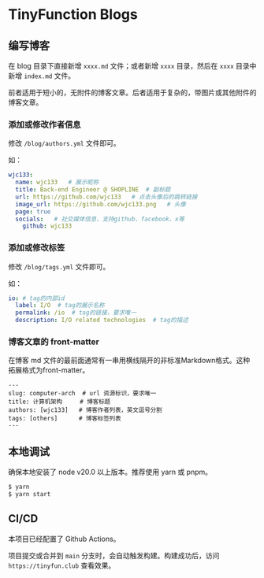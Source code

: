 # TinyFunction Blogs

## 编写博客

在 blog 目录下直接新增 `xxxx.md` 文件；或者新增 `xxxx` 目录，然后在 `xxxx` 目录中新增 `index.md` 文件。

前者适用于短小的，无附件的博客文章。后者适用于复杂的，带图片或其他附件的博客文章。

### 添加或修改作者信息

修改 `/blog/authors.yml` 文件即可。

如：

```yml
wjc133:
  name: wjc133   # 展示昵称
  title: Back-end Engineer @ SHOPLINE  # 副标题
  url: https://github.com/wjc133   # 点击头像后的跳转链接
  image_url: https://github.com/wjc133.png   # 头像
  page: true
  socials:   # 社交媒体信息，支持github、facebook、x等
    github: wjc133
```

### 添加或修改标签

修改 `/blog/tags.yml` 文件即可。

如：

```yml
io: # tag的内部id
  label: I/O  # tag的展示名称
  permalink: /io  # tag的链接，要求唯一
  description: I/O related technologies  # tag的描述
```

### 博客文章的 front-matter

在博客 md 文件的最前面通常有一串用横线隔开的非标准Markdown格式。这种拓展格式为front-matter。

```
---
slug: computer-arch  # url 资源标识，要求唯一
title: 计算机架构     # 博客标题
authors: [wjc133]   # 博客作者列表，英文逗号分割
tags: [others]      # 博客标签列表
---
```

## 本地调试

确保本地安装了 node v20.0 以上版本。推荐使用 yarn 或 pnpm。

```bash
$ yarn
$ yarn start
```

## CI/CD

本项目已经配置了 Github Actions。

项目提交或合并到 `main` 分支时，会自动触发构建。构建成功后，访问 `https://tinyfun.club` 查看效果。



